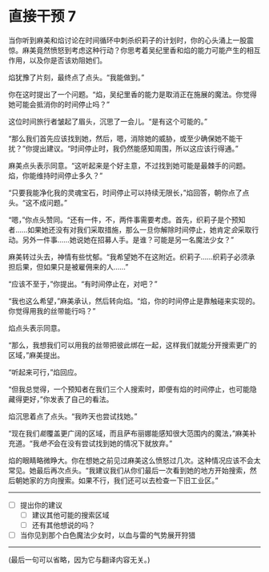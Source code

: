 # 直接干预 7

当你听到麻美和焰讨论在时间循环中刺杀织莉子的计划时，你的心头涌上一股震惊。麻美竟然愤怒到考虑这种行动？你思考着吴纪里香和焰的能力可能产生的相互作用，以及你是否该劝阻她们。

焰犹豫了片刻，最终点了点头。“我能做到。”

你在这时提出了一个问题。“焰，吴纪里香的能力是取消正在施展的魔法。你觉得她可能会抵消你的时间停止吗？”

这位时间旅行者皱起了眉头，沉思了一会儿。“是有这个可能的。”

“那么我们首先应该找到她，然后，嗯，消除她的威胁，或至少确保她不能干扰？”你提出建议。“时间停止时，我仍然能感知周围，所以这应该行得通。”

麻美点头表示同意。“这听起来是个好主意，不过找到她可能是最棘手的问题。焰，你能维持时间停止多久？”

“只要我能净化我的灵魂宝石，时间停止可以持续无限长，”焰回答，朝你点了点头。“这不成问题。”

“嗯，”你点头赞同。“还有一件，不，两件事需要考虑。首先，织莉子是个预知者……如果她还没有对我们采取措施，那么一旦你解除时间停止，她肯定*会*采取行动。另外一件事……她说她在招募人手。是谁？可能是另一名魔法少女？”

麻美转过头去，神情有些忧郁。“我希望她不在这附近。织莉子……织莉子必须承担后果，但如果只是被雇佣来的人……”

“应该不至于，”你提出。“有时间停止在，对吧？”

“我也这么希望，”麻美承认，然后转向焰。“焰，你的时间停止是靠触碰来实现的。你觉得用我的丝带能行吗？”

焰点头表示同意。

“那么，我想我们可以用我的丝带把彼此绑在一起，这样我们就能分开搜索更广的区域，”麻美提出。

“听起来可行，”焰回应。

“但我总觉得，一个预知者在我们三个人搜索时，即便有焰的时间停止，也可能隐藏得更好，”你发表了自己的看法。

焰沉思着点了点头。“我昨天也尝试找她。”

“现在我们*能*覆盖更广阔的区域，而且萨布丽娜能感知很大范围内的魔法，”麻美补充道。“我*绝不*会在没有尝试找到她的情况下就放弃。”

焰的眼睛略微睁大。你在想她之前见过麻美这么愤怒过几次。这种情况应该不会太常见。她最后再次点头。“我建议我们从你们最后一次看到她的地方开始搜索，然后朝她家的方向搜索。如果不行，我们还可以去检查一下旧工业区。”

---

- [ ] 提出你的建议
  - [ ] 建议其他可能的搜索区域
  - [ ] 还有其他想说的吗？
- [ ] 当你见到那个白色魔法少女时，以血与雷的气势展开狩猎

---

(最后一句可以省略，因为它与翻译内容无关。)
